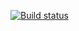 [![Build status](https://ci.appveyor.com/api/projects/status/pukwb7r8qn0arnkp?svg=true)](https://ci.appveyor.com/project/Dmitriy46838/patterns-task-1)